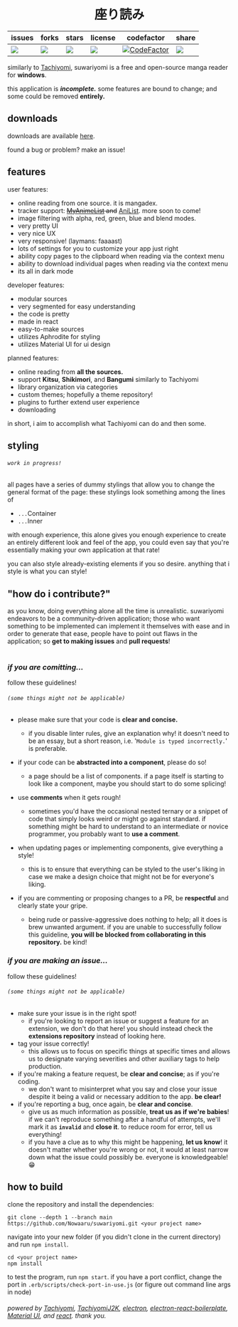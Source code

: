 <center><h1><b>座り読み</b></h1></center>

| issues                                                                | forks                                                                | stars                                                                | license                                                                | codefactor                                                                                                                                                                                          | share                                                                                                |
| --------------------------------------------------------------------- | -------------------------------------------------------------------- | -------------------------------------------------------------------- | ---------------------------------------------------------------------- | --------------------------------------------------------------------------------------------------------------------------------------------------------------------------------------------------- | ---------------------------------------------------------------------------------------------------- |
| <img src="https://img.shields.io/github/issues/Nowaaru/suwariyomi" /> | <img src="https://img.shields.io/github/forks/Nowaaru/suwariyomi" /> | <img src="https://img.shields.io/github/stars/Nowaaru/suwariyomi" /> | <img src="https://img.shields.io/github/license/Nowaaru/suwariyomi" /> | <a href="https://www.codefactor.io/repository/github/nowaaru/suwariyomi/overview/main"><img src="https://www.codefactor.io/repository/github/nowaaru/suwariyomi/badge/main" alt="CodeFactor" /></a> | <a href="https://twitter.com/intent/tweet?text=Hey!%20There's%20a%20pretty%20cool%20manga%20reader%20on%20GitHub!%20Check%20it%20out%3A%20https%3A//github.com/Nowaaru/suwariyomi/releases"><img src="https://img.shields.io/twitter/url?url=https%3A%2F%2Fgithub.com%2FNowaaru%2Fsuwariyomi" /></a> |

similarly to [Tachiyomi](https://github.com/tachiyomiorg/tachiyomi), suwariyomi is a free and open-source manga reader for <b>windows</b>.
<br />

this application is **_incomplete._** some features are bound to change; and some could be removed **entirely.**

<h2><b>downloads</b></h2>

downloads are available [here](https://github.com/Nowaaru/suwariyomi/releases).

found a bug or problem? make an issue!

<h2><b>features</b></h2>

user features:

- online reading from one source. it is mangadex.
- tracker support: ~~[MyAnimeList](https://www.myanimelist.com) and~~ [AniList](https://anilist.co). more soon to come!
- image filtering with alpha, red, green, blue and blend modes.
- very pretty UI 
- very nice UX
- very responsive! (laymans: faaaast)
- lots of settings for you to customize your app just right
- ability copy pages to the clipboard when reading via the context menu
- ability to download individual pages when reading via the context menu
- its all in dark mode

developer features:

- modular sources
- very segmented for easy understanding
- the code is pretty
- made in react
- easy-to-make sources
- utilizes Aphrodite for styling
- utilizes Material UI for ui design

planned features:

- online reading from **all the sources.**
- support **Kitsu**, **Shikimori**, and **Bangumi** similarly to Tachiyomi
- library organization via categories
- custom themes; hopefully a theme repository!
- plugins to further extend user experience
- downloading

in short, i aim to accomplish what Tachiyomi can do and then some.

<h2><b>styling</b></h2>
<h6><code>work in progress!</code></h6>
all pages have a series of dummy stylings that allow you to change the general format of the page:
these stylings look something among the lines of

- `...`Container
- `...`Inner

with enough experience, this alone gives you enough experience
to create an entirely different look and feel of the app,
you could even say that you're essentially making your own
application at that rate!

you can also style already-existing elements if you so
desire. anything that i style is what you can style!

<h2><b>"how do i contribute?"</b></h2>
as you know, doing everything alone all the time is unrealistic.
suwariyomi endeavors to be a community-driven application; those who
want something to be implemented can implement it themselves with ease and in order to generate that ease, people have to point out flaws in
the application; so <b>get to making issues</b> and <b>pull requests</b>!
<br/><br/>

<h3><b><i>if you are comitting...</i></b></h3>
follow these guidelines!
<h6><code>(some things might not be applicable)</code></h6>

- please make sure that your code is **clear and concise.**
  - if you disable linter rules, give an explanation why!
    it doesn't need to be an essay, but a short reason, i.e. '`Module is typed incorrectly.`' is preferable.
- if your code can be **abstracted into a component**, please do so!
  - a page should be a list of components. if a page itself
    is starting to look like a component, maybe you should start to do some splicing!
- use **comments** when it gets rough!
  - sometimes you'd have the occasional nested ternary or a snippet of code that simply looks weird or might go against standard. if something might be hard to understand to an intermediate or novice programmer, you probably want to **use a comment**.
- when updating pages or implementing components, give everything a style!
  - this is to ensure that everything can be styled to the user's liking in case we make a design choice that might not be for everyone's liking.
- if you are commenting or proposing changes to a PR, be **respectful** and clearly state your gripe.

  - being rude or passive-aggressive does nothing to help; all it does is brew unwanted argument. if you are unable to successfully follow this guideline, **you will be blocked from collaborating in this repository.** be kind!
    <br/>

<h3><b><i>if you are making an issue...</i></b></h3>
follow these guidelines!
<h6><code>(some things might not be applicable)</code></h6>

- make sure your issue is in the right spot!
  - if you're looking to report an issue or suggest a feature for an extension, we don't do that here! you should instead check the **extensions repository** instead of looking here.
- tag your issue correctly!
  - this allows us to focus on specific things at specific times and allows us to designate varying severities and other auxiliary tags to help production.
- if you're making a feature request, be **clear and concise**; as if you're coding.
  - we don't want to misinterpret what you say and close your issue despite it being a valid or necessary addition to the app. **be clear!**
- if you're reporting a bug, once again, be **clear and concise**.
  - give us as much information as possible, **treat us as if we're babies**! if we can't reproduce something after a handful of attempts, we'll mark it as **`invalid`** and **close it**. to reduce room for error, tell us everything!
  - if you have a clue as to why this might be happening, **let us know**! it doesn't matter whether you're wrong or not, it would at least narrow down what the issue could possibly be. everyone is knowledgeable! 😁

<h2><b>how to build</b></h2>
clone the repository and install the dependencies:

```
git clone --depth 1 --branch main https://github.com/Nowaaru/suwariyomi.git <your project name>
```

navigate into your new folder (if you didn't clone in the current directory) and run `npm install`.

```
cd <your project name>
npm install
```

to test the program, run `npm start`.
if you have a port conflict, change the port in `.erb/scripts/check-port-in-use.js` (or figure out command line args in node)

###### powered by [Tachiyomi](https://github.com/tachiyomiorg/tachiyomi), [TachiyomiJ2K](https://github.com/Jays2Kings/tachiyomiJ2K), [electron](https://github.com/electron/electron), [electron-react-boilerplate](https://github.com/electron-react-boilerplate), [Material UI](https://mui.com/), and [react](https://github.com/facebook/react). thank you.
